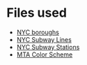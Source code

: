 # Files used 

- [NYC boroughs](https://data.cityofnewyork.us/City-Government/Borough-Boundaries/tqmj-j8zm)
- [NYC Subway Lines](https://data.cityofnewyork.us/Transportation/Subway-Lines/3qz8-muuu)
- [NYC Subway Stations](https://data.cityofnewyork.us/Transportation/Subway-Stations/arq3-7z49)
- [MTA Color Scheme](http://web.mta.info/developers/developer-data-terms.html#data)
